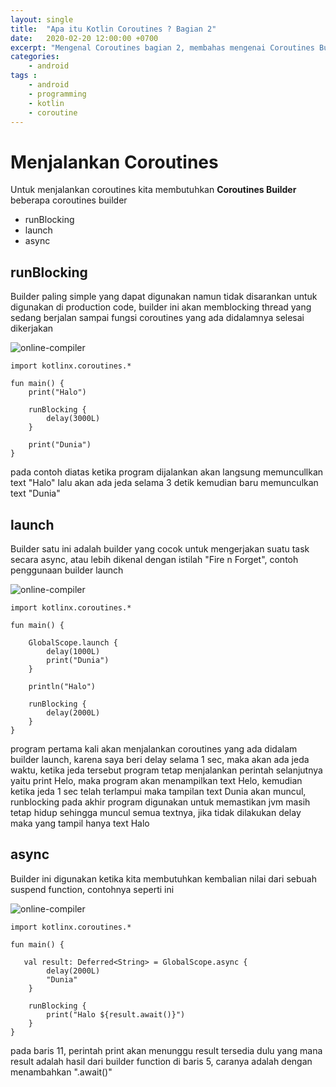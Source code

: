 ```yaml
---
layout: single
title:  "Apa itu Kotlin Coroutines ? Bagian 2"
date:   2020-02-20 12:00:00 +0700
excerpt: "Mengenal Coroutines bagian 2, membahas mengenai Coroutines Builder"
categories: 
    - android
tags : 
    - android
    - programming
    - kotlin
    - coroutine
---
```


# Menjalankan Coroutines

Untuk menjalankan coroutines kita membutuhkan **Coroutines Builder** beberapa coroutines builder

- runBlocking
- launch
- async

## runBlocking
Builder paling simple yang dapat digunakan namun tidak disarankan untuk digunakan di production code, builder ini akan memblocking thread yang sedang berjalan sampai fungsi coroutines yang ada didalamnya selesai dikerjakan

![online-compiler](https://pl.kotl.in/EE-UcoJSJ)

```
import kotlinx.coroutines.*

fun main() {
    print("Halo") 
    
    runBlocking {
        delay(3000L)
    }
    
    print("Dunia")
}
```

pada contoh diatas ketika program dijalankan akan langsung memuncullkan text "Halo" lalu akan ada jeda selama 3 detik kemudian baru memunculkan text "Dunia"

## launch
Builder satu ini adalah builder yang cocok untuk mengerjakan suatu task secara async, atau lebih dikenal dengan istilah "Fire n Forget", contoh penggunaan builder launch

![online-compiler](https://pl.kotl.in/uG7hvhCQm)
```
import kotlinx.coroutines.*

fun main() {
    
    GlobalScope.launch {
        delay(1000L)
        print("Dunia")
    }
    
    println("Halo")
    
    runBlocking {
        delay(2000L)
    }
}
```

program pertama kali akan menjalankan coroutines yang ada didalam builder launch, karena saya beri delay selama 1 sec, maka akan ada jeda waktu, ketika jeda tersebut program tetap menjalankan perintah selanjutnya yaitu print Helo, maka program akan menampilkan text Helo, kemudian ketika jeda 1 sec telah terlampui maka tampilan text Dunia akan muncul, runblocking pada akhir program digunakan untuk memastikan jvm masih tetap hidup sehingga muncul semua textnya, jika tidak dilakukan delay maka yang tampil hanya text Halo

## async
Builder ini digunakan ketika kita membutuhkan kembalian nilai dari sebuah suspend function, contohnya seperti ini

![online-compiler](https://pl.kotl.in/ezn6cJ8te)
```
import kotlinx.coroutines.*

fun main() {
    
   val result: Deferred<String> = GlobalScope.async {
        delay(2000L)
        "Dunia"
    }

    runBlocking {
        print("Halo ${result.await()}")
    }
}
```

pada baris 11, perintah print akan menunggu result tersedia dulu yang mana result adalah hasil dari builder function di baris 5, caranya adalah dengan menambahkan ".await()"